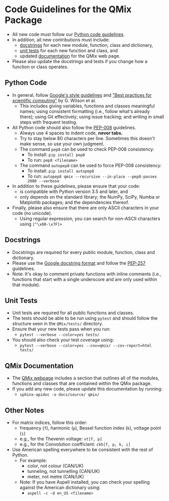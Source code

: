 Code Guidelines for the QMix Package
====================================

- All new code must follow our [Python code guidelines](#python-code).
- In addition, all new contributions must include:
    - [docstrings](#docstrings) for each new module, function, class and dictionary,
    - [unit tests](#unit-tests) for each new function and class, and
    - updated [documentation](#qmix-documentation) for the QMix web page.
- Please also update the docstrings and tests if you change how a function or class operates.

Python Code
-----------

- In general, follow [Google's style guidelines](https://google.github.io/styleguide/pyguide.html) and ["Best practices for scientific computing"](http://journals.plos.org/plosbiology/article?id=10.1371/journal.pbio.1001745) by G. Wilson et al. 
    - This includes giving variables, functions and classes meaningful names; using consistent formatting (i.e., follow what's already there); using Git effectively; using issue tracking; and writing in small steps with frequent testing.
- All Python code should also follow the [PEP-008](https://www.python.org/dev/peps/pep-0008/) guidelines.
    - Always use 4 spaces to indent code, **never tabs.**
    - Try to stay below 80 characters per line. Sometimes this doesn't make sense, so use your own judgment. 
    - The command `pep8` can be used to check PEP-008 consistency:
        - To install: `pip install pep8`
        - To run: `pep8 <filename>`
    - The command `autopep8` can be used to force PEP-008 consistency:
        - To install: `pip install autopep8`
        - To run: `autopep8 qmix --recursive --in-place --pep8-passes 2000 --verbose`
- In addition to these guidelines, please ensure that your code:
    - is compatible with Python version 3.5 and later, and
    - only depends on the standard library; the NumPy, SciPy, Numba or Matplotlib packages; and the dependencies thereof.
- Finally, please also ensure that there are only ASCII characters in your code (no unicode). 
    - Using regular expression, you can search for non-ASCII characters using `[^\x00-\x7F]+`

Docstrings
----------

- Docstrings are required for every public module, function, class and dictionary.
- Please use the [Google docstring format](https://google.github.io/styleguide/pyguide.html#381-docstrings) and follow the [PEP-257](https://www.python.org/dev/peps/pep-0257/) guidelines.
- Note: It's okay to comment private functions with inline comments (i.e., functions that start with a single underscore and are only used within that module).

Unit Tests
----------

- Unit tests are required for all public functions and classes. 
- The tests should be able to be run using `pytest` and should follow the structure seen in the `QMix/tests/` directory.
- Ensure that your new tests pass when you run:
   - ``pytest --verbose --color=yes tests/``
- You should also check your test coverage using:
   - ``pytest --verbose --color=yes --cov=qmix/ --cov-report=html tests/``

QMix Documentation
------------------

- The [QMix webpage](https://garrettj403.github.io/QMix/qmix.html) includes a section that outlines all of the modules, functions and classes that are contained within the QMix package. 
- If you add any new code, please update this documentation by running: 
   - ``sphinx-apidoc -o docs/source/ qmix/``

Other Notes
-----------

- For matrix indices, follow this order:
    - frequency (`f`), harmonic (`p`), Bessel function index (`k`), voltage point (`i`)
    - e.g., for the Thevenin voltage: `vt[f, p]`
    - e.g., for the Convolution coefficient: `ckh[f, p, k, i]`
- Use American spelling everywhere to be consistent with the rest of Python.
    - For example:
        - color, not colour (CAN/UK)
        - tunneling, not tunnelling (CAN/UK)
        - meter, not metre (CAN/UK)
    - Note: If you have Aspell installed, you can check your spelling against the American dictionary using: 
        - `aspell -c -d en_US <filename>`